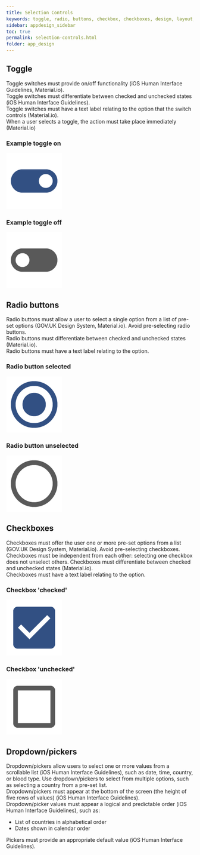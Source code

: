 ```yaml
---
title: Selection Controls 
keywords: toggle, radio, buttons, checkbox, checkboxes, design, layout, dropdown, picker, selection, responsive, labels, default, option, 
sidebar: appdesign_sidebar
toc: true
permalink: selection-controls.html
folder: app_design 
---
```


## Toggle
Toggle switches must provide on/off functionality (iOS Human Interface Guidelines, Material.io).  
Toggle switches must differentiate between checked and unchecked states (iOS Human Interface Guidelines).  
Toggle switches must have a text label relating to the option that the switch controls (Material.io).  
When a user selects a toggle, the action must take place immediately (Material.io)  

<div class="container">
    <div class="row">
    <div class="col-sm-6" > 
		<h3>Example toggle on</h3> 
		<img class="img-responsive img-thumbnail" src="/images/examples/design-standards-navigation-toggle-on.png">
    </div>
    <div class="col-sm-6">
		<h3>Example toggle off</h3> 
		<img class="img-responsive img-thumbnail" src="/images/examples/design-standards-navigation-toggle-off.png">
    </div>
  </div>
</div>

## Radio buttons
Radio buttons must allow a user to select a single option from a list of pre-set options (GOV.UK Design System, Material.io). Avoid pre-selecting radio buttons.  
Radio buttons must differentiate between checked and unchecked states (Material.io).  
Radio buttons must have a text label relating to the option.  

<div class="container">
    <div class="row">
    <div class="col-md-6 col-lg-6" > 
		<h3>Radio button selected</h3> 
		<img class="img-responsive img-thumbnail" src="/images/examples/design-standards-navigation-radio-on.png">
    </div>
    <div class="col-md-6 col-lg-6">
		<h3>Radio button unselected</h3> 
		<img class="img-responsive img-thumbnail" src="/images/examples/design-standards-navigation-radio-off.png">
    </div>
  </div>
</div>

## Checkboxes
Checkboxes must offer the user one or more pre-set options from a list (GOV.UK Design System, Material.io). Avoid pre-selecting checkboxes.  
Checkboxes must be independent from each other: selecting one checkbox does not unselect others.
Checkboxes must differentiate between checked and unchecked states (Material.io).  
Checkboxes must have a text label relating to the option.  

<div class="container">
    <div class="row">
    <div class="col-md-6 col-lg-6"> 
		<h3>Checkbox 'checked'</h3> 
		<img class="img-responsive img-thumbnail" src="/images/examples/design-standards-navigation-checkbox-on.png">
    </div>
    <div class="col-md-6 col-lg-6">
		<h3>Checkbox 'unchecked'</h3> 
		<img class="img-responsive img-thumbnail" src="/images/examples/design-standards-navigation-checkbox-off.png">
    </div>
  </div>
</div>

## Dropdown/pickers
Dropdown/pickers allow users to select one or more values from a scrollable list (iOS Human Interface Guidelines), such as date, time, country, or blood type.
Use dropdown/pickers to select from multiple options, such as selecting a country from a pre-set list.  
Dropdown/pickers must appear at the bottom of the screen (the height of five rows of values) (iOS Human Interface Guidelines).    
Dropdown/picker values must appear a logical and predictable order (iOS Human Interface Guidelines), such as:
* List of countries in alphabetical order
* Dates shown in calendar order

Pickers must provide an appropriate default value (iOS Human Interface Guidelines).